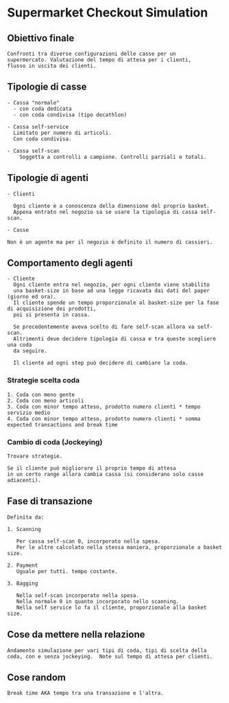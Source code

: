 # Supermarket Checkout Simulation

## Obiettivo finale
    
    Confronti tra diverse configurazioni delle casse per un
    supermercato. Valutazione del tempo di attesa per i clienti,
    flusso in uscita dei clienti.

## Tipologie di casse

    - Cassa "normale"
      - con coda dedicata
      - con coda condivisa (tipo decathlon)
    
    - Cassa self-service
      Limitato per numero di articoli.
      Con coda condivisa.
    
    - Cassa self-scan
        Soggetta a controlli a campione. Controlli parziali o totali.
  
## Tipologie di agenti
    
    - Clienti
      
      Ogni cliente è a conoscenza della dimensione del proprio basket.
      Appena entrato nel negozio sa se usare la tipologia di cassa self-scan.

    - Casse

    Non è un agente ma per il negozio è definito il numero di cassieri.

## Comportamento degli agenti
    
    - Cliente
      Ogni cliente entra nel negozio, per ogni cliente viene stabilito 
      una basket-size in base ad una legge ricavata dai dati del paper (giorno ed ora).
      Il cliente spende un tempo proporzionale al basket-size per la fase di acquisizione dei prodotti,
      poi si presenta in cassa.
      
      Se precedentemente aveva scelto di fare self-scan allora va self-scan.
      Altrimenti deve decidere tipologia di cassa e tra queste scegliere una coda
      da seguire.
      
      Il cliente ad ogni step può decidere di cambiare la coda.
      
### Strategie scelta coda
    
    1. Coda con meno gente
    2. Coda con meno articoli
    3. Coda con minor tempo atteso, prodotto numero clienti * tempo servizio medio
    4. Coda con minor tempo atteso, prodotto numero clienti * somma expected transactions and break time
  
### Cambio di coda (Jockeying)
    
    Trovare strategie.
    
    Se il cliente può migliorare il proprio tempo di attesa 
    in un certo range allora cambia cassa (si considerano solo casse adiacenti). 
    
## Fase di transazione
    
    Definita da:
    
    1. Scanning
       
       Per cassa self-scan 0, incorporato nella spesa.
       Per le altre calcolato nella stessa maniera, proporzionale a basket size.
       
    2. Payment
       Uguale per tutti. tempo costante.
       
    3. Bagging
       
       Nella self-scan incorporato nella spesa.
       Nella normale 0 in quanto incorporato nello scanning.
       Nella self service lo fa il cliente, proporzionale alla basket size.

## Cose da mettere nella relazione
    
    Andamento simulazione per vari tipi di coda, tipi di scelta della
    coda, con e senza jockeying.  Note sul tempo di attesa per clienti.
    
## Cose random
    
    Break time AKA tempo tra una transazione e l'altra.
